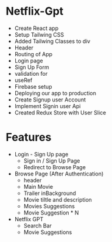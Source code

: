# Netflix-Gpt

- Create React app
- Setup Tailwing CSS
- Added Tailwing Classes to div
- Header
- Routing of App
- Login page
- Sign Up Form
- validation for
- useRef
- Firebase setup
- Deploying our app to production
- Create Signup user Account
- Implement Signin user Api
- Created Redux Store with User Slice

# Features

- Login - Sign Up page
  - Sign in / Sign Up Page
  - Redirect to Browse Page
- Browse Page (After Authentication)
  - header
  - Main Movie
  - Trailer inBackground
  - Movie tiltle and description
  - Movies Suggestions
  - Movie Suggestion \* N
- Netflix GPT
  - Search Bar
  - Movie Suggestions

